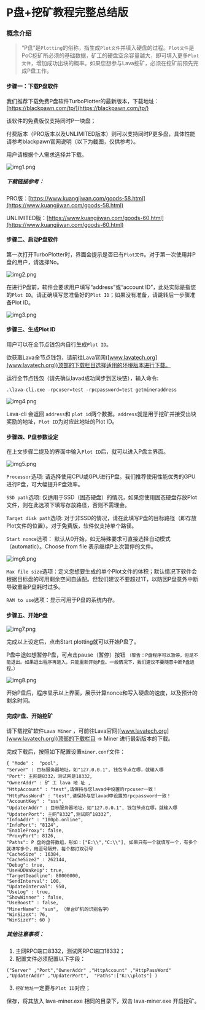 # P盘+挖矿教程完整总结版

### 概念介绍

>“P盘”是`Plotting`的俗称，指生成`Plot文件`并填入硬盘的过程。`Plot文件`是PoC挖矿所必须的基础数据，矿工的硬盘空余容量越大，即可填入更多`Plot文件`，增加成功出块的概率。如果您想参与Lava挖矿，必须在挖矿前预先完成P盘工作。

#### 步骤一：下载P盘软件

我们推荐下载免费P盘软件TurboPlotter的最新版本，下载地址：[https://blackpawn.com/tp/](https://blackpawn.com/tp/)

该软件的免费版仅支持同时P一块盘；

付费版本（PRO版本以及UNLIMITED版本）则可以支持同时P更多盘，具体性能请参考blackpawn官网说明（以下为截图，仅供参考）。

用户请根据个人需求选择并下载。

![img1.png](https://github.com/lavafy/testnet/blob/master/imgs/img1.png)


##### *下载链接参考*：

PRO版：[https://www.kuangjiwan.com/goods-58.html](https://www.kuangjiwan.com/goods-58.html)

UNLIMITED版：[https://www.kuangjiwan.com/goods-60.html](https://www.kuangjiwan.com/goods-60.html)



#### 步骤二、启动P盘软件

第一次打开TurboPlotter时，界面会提示是否已有`Plot文件`。对于第一次使用并P盘的用户，请选择No。

![img2.png](https://github.com/lavafy/testnet/blob/master/imgs/img2.png)

在进行P盘前，软件会要求用户填写“address”或“account ID”，此处实际是指您的`Plot ID`。请正确填写您准备好的`Plot ID`；如果没有准备，请跳转后一步骤准备Plot ID。

![img3.png](https://github.com/lavafy/testnet/blob/master/imgs/img3.png)



#### 步骤三、生成Plot ID

用户可以在全节点钱包内自行生成`Plot ID`。

欲获取Lava全节点钱包，请前往Lava官网([www.lavatech.org](www.lavatech.org))顶部的下载栏目选择适用的环境版本进行下载。

运行全节点钱包（请先确认lavad成功同步到区块链），输入命令: 
```
.\lava-cli.exe -rpcuser=test -rpcpassword=test getmineraddress
```
![img4.png](https://github.com/lavafy/testnet/blob/master/imgs/img4.png)

Lava-cli 会返回 `address`和 `plot id`两个数据。`address`就是用于挖矿并接受出块奖励的地址，`Plot ID`为对应此地址的Plot ID。


#### 步骤四、P盘参数设定

在上文步骤二提及的界面中输入`Plot ID`后，就可以进入P盘主界面。

![img5.png](https://github.com/lavafy/testnet/blob/master/imgs/img5.png)


`Processor`选项: 请选择使用CPU或GPU进行P盘。我们推荐使用性能优秀的GPU进行P盘，可大幅提升P盘效率。

`SSD path`选项: 仅适用于SSD（固态硬盘）的情况，如果您使用固态硬盘存放Plot文件，则在此选项下填写存放路径，否则不需理会。

`Target disk path`选项: 对于非SSD的情况，请在此填写P盘的目标路径（即存放Plot文件的位置）。对于免费版，软件仅支持单个路径。

`Start nonce`选项： 默认从0开始，如无特殊要求可直接选择自动模式（automatic）。Choose from file 表示继续P上次暂停的文件。

![img6.png](https://github.com/lavafy/testnet/blob/master/imgs/img6.png)

`Max file size`选项：定义您想要生成的单个Plot文件的体积；默认情况下软件会根据目标盘的可用剩余空间自适配。但我们建议不要超过1T，以防因P盘意外中断导致重新P盘耗时过多。

`RAM to use`选项：显示可用于P盘的系统内存。



#### 步骤五、开始P盘

![img7.png](https://github.com/lavafy/testnet/blob/master/imgs/img7.png)


完成以上设定后，点击Start plotting就可以开始P盘了。

P盘中途如想暂停P盘，可点击pause（暂停）按钮 `（警告：P盘程序可以暂停，但是不能退出。如果退出程序再进入，只能重新开始P盘。一般情况下，我们建议不要随意中断P盘进程。）`

![img8.png](https://github.com/lavafy/testnet/blob/master/imgs/img8.png)


开始P盘后，程序显示以上界面，展示计算nonce和写入硬盘的速度，以及预计的剩余时间。


#### 完成P盘、开始挖矿

请下载挖矿软件`Lava Miner` ，可前往Lava官网([www.lavatech.org](www.lavatech.org))顶部的下载栏目 -> Miner 进行最新版本的下载。

完成下载后，按照如下配置设置`miner.conf`文件：

```
{ "Mode" :  "pool",
"Server" : 目标服务器地址，如"127.0.0.1", 钱包节点在哪，就输入哪
"Port": 主网是8332，测试网是18332, 
"OwnerAddr" : 矿 工 lava 地 址 ,
"HttpAccount" : "test",请保持与您lavad中设置的rpcuser一致！
"HttpPassWord" : "test",请保持与您lavad中设置的rpcpassword一致！
"AccountKey" : "sss",
"UpdaterAddr" : 目标服务器地址，如"127.0.0.1", 钱包节点在哪，就输入哪
"UpdaterPort": 主网“8332”,测试网“18332”,
"InfoAddr" : "100pb.online",
"InfoPort": "8124", 
"EnableProxy": false, 
"ProxyPort": 8126, 
"Paths": P 盘的盘符数组，形如：["E:\\","C:\\"], 如果只有一个就填写一个，有多个就填写多个，用逗号隔开，每个都打双引号
"CacheSize" : 16384, 
"CacheSize2" : 262144, 
"Debug": true, 
"UseHDDWakeUp": true, 
"TargetDeadline": 80000000, 
"SendInterval": 100, 
"UpdateInterval": 950, 
"UseLog" : true, 
"ShowWinner" : false, 
"UseBoost" : false, 
"MinerName": "sun", （单台矿机的识别名字） 
"WinSizeX": 76, 
"WinSizeY": 60 }
```

##### 其他注意事项：
1. 主网RPC端口8332，测试网RPC端口18332；
2. 配置文件必须配置以下字段：

```
("Server" ,"Port","OwnerAddr" ,"HttpAccount" ,"HttpPassWord" ,"UpdaterAddr" ,"UpdaterPort",  "Paths":["K:\\plots"] )
```
3. `挖矿地址`一定要与`Plot ID`对应；

保存，将其放入 lava-miner.exe 相同的目录下，双击 lava-miner.exe 开启挖矿。
